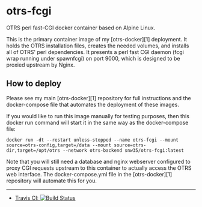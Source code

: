# otrs-fcgi
OTRS perl fast-CGI docker container based on Alpine Linux.

This is the primary container image of my [otrs-docker][1] deployment. It holds the OTRS installation files, creates the needed volumes, and installs all of OTRS' perl dependencies. It presents a perl fast CGI daemon (fcgi wrap running under spawnfcgi) on port 9000, which is designed to be proxied upstream by Nginx.

## How to deploy

Please see my main [otrs-docker][1] repository for full instructions and the docker-compose file that automates the deployment of these images.

If you would like to run this image manually for testing purposes, then this docker run command will start it in the same way as the docker-compose file:
```
docker run -dt --restart unless-stopped --name otrs-fcgi --mount source=otrs-config,target=/data --mount source=otrs-dir,target=/opt/otrs --network otrs-backend snw35/otrs-fcgi:latest
```
Note that you will still need a database and nginx webserver configured to proxy CGI requests upstream to this container to actually access the OTRS web interface. The docker-compose.yml file in the [otrs-docker][1] repository will automate this for you.

***

 * [Travis CI: ![Build Status](https://travis-ci.org/snw35/otrs-fcgi.svg?branch=master)](https://travis-ci.org/snw35/otrs-fcgi)
